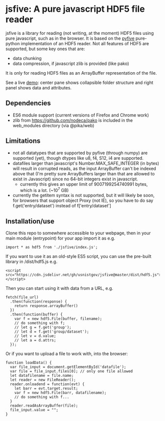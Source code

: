 # jsfive: A pure javascript HDF5 file reader

jsfive is a library for reading (not writing, at the moment) HDF5 files using pure javascript, such as in the browser.  It is based on the [pyfive](https://github.com/jjhelmus/pyfive) pure-python implementation of an HDF5 reader.
Not all features of HDF5 are supported, but some key ones that are:

* data chunking
* data compression, if javascript zlib is provided (like pako)

It is only for reading HDF5 files as an ArrayBuffer representation of the file.

See a live [demo](https://ncnr.nist.gov/ncnrdata/view/nexus-hdf-viewer.html?pathlist=ncnrdata+ng7sans+201911+nonims83+data&filename=sans102051.nxs.ng7): center pane shows collapsible folder structure and right panel shows data and attributes.

## Dependencies
 * ES6 module support (current versions of Firefox and Chrome work)
 * zlib from https://github.com/nodeca/pako is included in the web_modules directory (via @pika/web)

## Limitations
* not all datatypes that are supported by pyfive (through numpy) are supported (yet), though dtypes like u8, f4, S12, i4 are supported.
* datafiles larger than javascript's Number.MAX_SAFE_INTEGER (in bytes) will result in corrupted reads, as the input ArrayBuffer can't be indexed above that (I'm pretty sure ArrayBuffers larger than that are allowed to exist in Javascript) since no 64-bit integers exist in javascript.  
    * currently this gives an upper limit of 9007199254740991 bytes, which is a lot. (~10<sup>7</sup> GB)
* currently the getitem syntax is not supported, but it will likely be soon, for browsers that support object Proxy (not IE), so you have to do say f.get('entry/dataset') instead of f['entry/dataset']

## Installation/use
Clone this repo to somewhere accessible to your webpage, then in your main module (entrypoint) for your app import it as e.g. 

    import * as hdf5 from './jsfive/index.js';

If you want to use it as an old-style ES5 script, you can use the pre-built library in /dist/hdf5.js e.g.

    <script src="https://cdn.jsdelivr.net/gh/usnistgov/jsfive@master/dist/hdf5.js"></script>
    
Then you can start using it with data from a URL, e.g. 

    fetch(file_url)
      .then(function(response) { 
        return response.arrayBuffer() 
      })
      .then(function(buffer) {
        var f = new hdf5.File(buffer, filename);
        // do something with f;
        // let g = f.get('group');
        // let d = f.get('group/dataset');
        // let v = d.value;
        // let a = d.attrs;
      });

Or if you want to upload a file to work with, into the browser:

    function loadData() {
      var file_input = document.getElementById('datafile');
      var file = file_input.files[0]; // only one file allowed
      let datafilename = file.name;
      let reader = new FileReader();
      reader.onloadend = function(evt) { 
        let barr = evt.target.result;
        var f = new hdf5.File(barr, datafilename);
        // do something with f...
      }
      reader.readAsArrayBuffer(file);
      file_input.value = "";
    }
